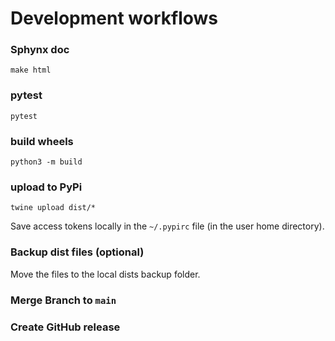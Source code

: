 # Development workflows


### Sphynx doc

```make html```


### pytest

```pytest```


### build wheels

```python3 -m build```


### upload to PyPi

```twine upload dist/*```

Save access tokens locally in the `~/.pypirc` file (in the user home directory).


### Backup dist files (optional)

Move the files to the local dists backup folder.


### Merge Branch to `main`


### Create GitHub release
